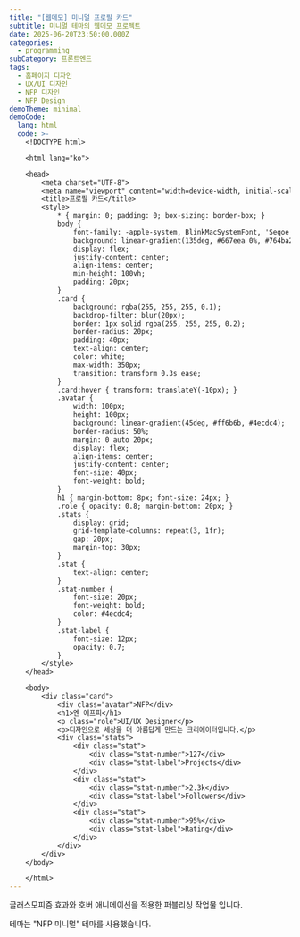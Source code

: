 ```yaml
---
title: "[웹데모] 미니멀 프로필 카드"
subtitle: 미니멀 테마의 웹데모 프로젝트
date: 2025-06-20T23:50:00.000Z
categories:
  - programming
subCategory: 프론트엔드
tags:
  - 홈페이지 디자인
  - UX/UI 디자인
  - NFP 디자인
  - NFP Design
demoTheme: minimal
demoCode:
  lang: html
  code: >-
    <!DOCTYPE html>

    <html lang="ko">

    <head>
        <meta charset="UTF-8">
        <meta name="viewport" content="width=device-width, initial-scale=1.0">
        <title>프로필 카드</title>
        <style>
            * { margin: 0; padding: 0; box-sizing: border-box; }
            body {
                font-family: -apple-system, BlinkMacSystemFont, 'Segoe UI', sans-serif;
                background: linear-gradient(135deg, #667eea 0%, #764ba2 100%);
                display: flex;
                justify-content: center;
                align-items: center;
                min-height: 100vh;
                padding: 20px;
            }
            .card {
                background: rgba(255, 255, 255, 0.1);
                backdrop-filter: blur(20px);
                border: 1px solid rgba(255, 255, 255, 0.2);
                border-radius: 20px;
                padding: 40px;
                text-align: center;
                color: white;
                max-width: 350px;
                transition: transform 0.3s ease;
            }
            .card:hover { transform: translateY(-10px); }
            .avatar {
                width: 100px;
                height: 100px;
                background: linear-gradient(45deg, #ff6b6b, #4ecdc4);
                border-radius: 50%;
                margin: 0 auto 20px;
                display: flex;
                align-items: center;
                justify-content: center;
                font-size: 40px;
                font-weight: bold;
            }
            h1 { margin-bottom: 8px; font-size: 24px; }
            .role { opacity: 0.8; margin-bottom: 20px; }
            .stats {
                display: grid;
                grid-template-columns: repeat(3, 1fr);
                gap: 20px;
                margin-top: 30px;
            }
            .stat {
                text-align: center;
            }
            .stat-number {
                font-size: 20px;
                font-weight: bold;
                color: #4ecdc4;
            }
            .stat-label {
                font-size: 12px;
                opacity: 0.7;
            }
        </style>
    </head>

    <body>
        <div class="card">
            <div class="avatar">NFP</div>
            <h1>엔 에프피</h1>
            <p class="role">UI/UX Designer</p>
            <p>디자인으로 세상을 더 아름답게 만드는 크리에이터입니다.</p>
            <div class="stats">
                <div class="stat">
                    <div class="stat-number">127</div>
                    <div class="stat-label">Projects</div>
                </div>
                <div class="stat">
                    <div class="stat-number">2.3k</div>
                    <div class="stat-label">Followers</div>
                </div>
                <div class="stat">
                    <div class="stat-number">95%</div>
                    <div class="stat-label">Rating</div>
                </div>
            </div>
        </div>
    </body>

    </html>
---
```

글래스모피즘 효과와 호버 애니메이션을 적용한 퍼블리싱 작업물 입니다.

테마는 "NFP 미니멀" 테마를 사용했습니다.
